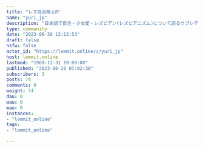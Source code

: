 ```yaml
---
title: "レズ百合萌えR" 
name: "yuri_jp"
description: "日本語で百合・少女愛・レズビアン(レズビアニズム)について語るサブレディットです。 Contents about Yuri..."
type: community
date: "2023-06-30 13:13:53"
draft: false
nsfw: false
actor_id: "https://lemmit.online/c/yuri_jp"
host: lemmit.online
lastmod: "1969-12-31 19:00:00"
published: "2023-06-26 07:02:38"
subscribers: 3
posts: 74
comments: 0
weight: 74
dau: 0
wau: 0
mau: 0
instances:
- "lemmit_online"
tags: 
- "lemmit_online"

---
```

